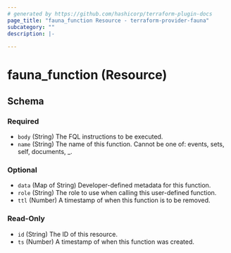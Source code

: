 ```yaml
---
# generated by https://github.com/hashicorp/terraform-plugin-docs
page_title: "fauna_function Resource - terraform-provider-fauna"
subcategory: ""
description: |-
  
---
```


# fauna_function (Resource)





<!-- schema generated by tfplugindocs -->
## Schema

### Required

- `body` (String) The FQL instructions to be executed.
- `name` (String) The name of this function. Cannot be one of: events, sets, self, documents, _.

### Optional

- `data` (Map of String) Developer-defined metadata for this function.
- `role` (String) The role to use when calling this user-defined function.
- `ttl` (Number) A timestamp of when this function is to be removed.

### Read-Only

- `id` (String) The ID of this resource.
- `ts` (Number) A timestamp of when this function was created.


